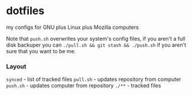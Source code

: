 # dotfiles

my configs for GNU plus Linux plus Mozilla computers

Note that `push.sh` overwrites your system's config files, if you aren't a full disk backuper you can `./pull.sh && git stash && ./push.sh` if you aren't sure that you want to be me.

### Layout

`synced` - list of tracked files
`pull.sh` - updates repository from computer
`push.sh` - updates computer from repository
`./**` - tracked files
